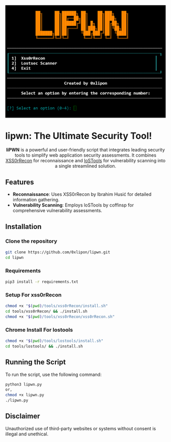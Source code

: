 <div style="text-align: center;">
    <img src="https://raw.githubusercontent.com/snowden-pc/lipwn/refs/heads/main/lipwn.png" alt="Screenshot (lipwn)" style="display: block; margin: 0 auto; margin-bottom: 20px;" />
</div>

# lipwn: The Ultimate Security Tool!

<p style="text-align: center;">
    <strong>liPWN</strong> is a powerful and user-friendly script that integrates leading security tools to simplify web application security assessments. It combines <a href="https://github.com/xss0r/xssorRecon/">XSS0rRecon</a> for reconnaissance and <a href="https://github.com/coffinsp/lostools">loSTools</a> for vulnerability scanning into a single streamlined solution.
</p>

## Features

- **Reconnaissance**: Uses XSS0rRecon by Ibrahim Husić for detailed information gathering.
- **Vulnerability Scanning**: Employs loSTools by coffinsp for comprehensive vulnerability assessments.

## Installation

### Clone the repository

```bash
git clone https://github.com/0xlipon/lipwn.git
cd lipwn
```
### Requirements

```bash
pip3 install -r requirements.txt
```

### Setup For xss0rRecon
```bash
chmod +x "$(pwd)/tools/xss0rRecon/install.sh"
cd tools/xss0rRecon/ && ./install.sh
chmod +x "$(pwd)/tools/xss0rRecon/xss0rRecon.sh"
```

### Chrome Install For lostools
```bash
chmod +x "$(pwd)/tools/lostools/install.sh"
cd tools/lostools/ && ./install.sh
```

## Running the Script

To run the script, use the following command:

```bash
python3 lipwn.py
or,
chmod +x lipwn.py
./lipwn.py
```

## Disclaimer
Unauthorized use of third-party websites or systems without consent is illegal and unethical.
